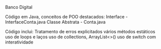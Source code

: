 Banco Digital

Código em Java, conceitos de POO destacados:
Interface - InterfaceConta.java
Classe Abstrata - Conta.java

Código inclui:
Tratamento de erros explicitados
vários métodos estáticos 
uso de loops e laços
uso de collections, ArrayList<>()
uso de switch com interatividade
